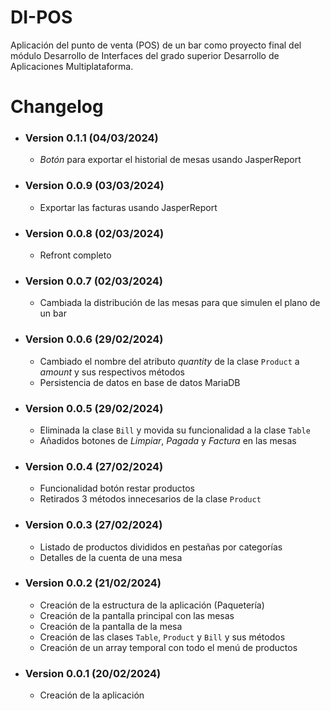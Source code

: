# DI-POS
Aplicación del punto de venta (POS) de un bar como proyecto final del módulo Desarrollo de Interfaces del grado superior Desarrollo de Aplicaciones Multiplataforma.

# Changelog

- ### Version 0.1.1 (04/03/2024)
  - *Botón* para exportar el historial de mesas usando JasperReport
- ### Version 0.0.9 (03/03/2024)
  - Exportar las facturas usando JasperReport
- ### Version 0.0.8 (02/03/2024)
  - Refront completo
- ### Version 0.0.7 (02/03/2024)
  - Cambiada la distribución de las mesas para que simulen el plano de un bar
- ### Version 0.0.6 (29/02/2024)
  - Cambiado el nombre del atributo _quantity_ de la clase `Product` a _amount_ y sus respectivos métodos
  - Persistencia de datos en base de datos MariaDB
- ### Version 0.0.5 (29/02/2024)
  - Eliminada la clase `Bill` y movida su funcionalidad a la clase `Table`
  - Añadidos botones de _Limpiar_, _Pagada_ y _Factura_ en las mesas
- ### Version 0.0.4 (27/02/2024)
  - Funcionalidad botón restar productos
  - Retirados 3 métodos innecesarios de la clase `Product`
- ### Version 0.0.3 (27/02/2024)
  - Listado de productos divididos en pestañas por categorías
  - Detalles de la cuenta de una mesa
- ### Version 0.0.2 (21/02/2024)
  - Creación de la estructura de la aplicación (Paquetería)
  - Creación de la pantalla principal con las mesas
  - Creación de la pantalla de la mesa
  - Creación de las clases `Table`, `Product` y `Bill` y sus métodos
  - Creación de un array temporal con todo el menú de productos
- ### Version 0.0.1 (20/02/2024)
  - Creación de la aplicación